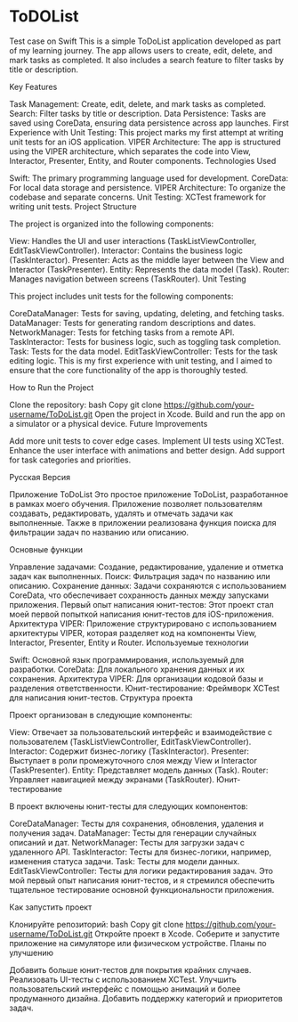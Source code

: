 # ToDOList
Test case on Swift
This is a simple ToDoList application developed as part of my learning journey. The app allows users to create, edit, delete, and mark tasks as completed. It also includes a search feature to filter tasks by title or description.

Key Features

Task Management: Create, edit, delete, and mark tasks as completed.
Search: Filter tasks by title or description.
Data Persistence: Tasks are saved using CoreData, ensuring data persistence across app launches.
First Experience with Unit Testing: This project marks my first attempt at writing unit tests for an iOS application.
VIPER Architecture: The app is structured using the VIPER architecture, which separates the code into View, Interactor, Presenter, Entity, and Router components.
Technologies Used

Swift: The primary programming language used for development.
CoreData: For local data storage and persistence.
VIPER Architecture: To organize the codebase and separate concerns.
Unit Testing: XCTest framework for writing unit tests.
Project Structure

The project is organized into the following components:

View: Handles the UI and user interactions (TaskListViewController, EditTaskViewController).
Interactor: Contains the business logic (TaskInteractor).
Presenter: Acts as the middle layer between the View and Interactor (TaskPresenter).
Entity: Represents the data model (Task).
Router: Manages navigation between screens (TaskRouter).
Unit Testing

This project includes unit tests for the following components:

CoreDataManager: Tests for saving, updating, deleting, and fetching tasks.
DataManager: Tests for generating random descriptions and dates.
NetworkManager: Tests for fetching tasks from a remote API.
TaskInteractor: Tests for business logic, such as toggling task completion.
Task: Tests for the data model.
EditTaskViewController: Tests for the task editing logic.
This is my first experience with unit testing, and I aimed to ensure that the core functionality of the app is thoroughly tested.

How to Run the Project

Clone the repository:
bash
Copy
git clone https://github.com/your-username/ToDoList.git
Open the project in Xcode.
Build and run the app on a simulator or a physical device.
Future Improvements

Add more unit tests to cover edge cases.
Implement UI tests using XCTest.
Enhance the user interface with animations and better design.
Add support for task categories and priorities.

Русская Версия

Приложение ToDoList
Это простое приложение ToDoList, разработанное в рамках моего обучения. Приложение позволяет пользователям создавать, редактировать, удалять и отмечать задачи как выполненные. Также в приложении реализована функция поиска для фильтрации задач по названию или описанию.

Основные функции

Управление задачами: Создание, редактирование, удаление и отметка задач как выполненных.
Поиск: Фильтрация задач по названию или описанию.
Сохранение данных: Задачи сохраняются с использованием CoreData, что обеспечивает сохранность данных между запусками приложения.
Первый опыт написания юнит-тестов: Этот проект стал моей первой попыткой написания юнит-тестов для iOS-приложения.
Архитектура VIPER: Приложение структурировано с использованием архитектуры VIPER, которая разделяет код на компоненты View, Interactor, Presenter, Entity и Router.
Используемые технологии

Swift: Основной язык программирования, используемый для разработки.
CoreData: Для локального хранения данных и их сохранения.
Архитектура VIPER: Для организации кодовой базы и разделения ответственности.
Юнит-тестирование: Фреймворк XCTest для написания юнит-тестов.
Структура проекта

Проект организован в следующие компоненты:

View: Отвечает за пользовательский интерфейс и взаимодействие с пользователем (TaskListViewController, EditTaskViewController).
Interactor: Содержит бизнес-логику (TaskInteractor).
Presenter: Выступает в роли промежуточного слоя между View и Interactor (TaskPresenter).
Entity: Представляет модель данных (Task).
Router: Управляет навигацией между экранами (TaskRouter).
Юнит-тестирование

В проект включены юнит-тесты для следующих компонентов:

CoreDataManager: Тесты для сохранения, обновления, удаления и получения задач.
DataManager: Тесты для генерации случайных описаний и дат.
NetworkManager: Тесты для загрузки задач с удаленного API.
TaskInteractor: Тесты для бизнес-логики, например, изменения статуса задачи.
Task: Тесты для модели данных.
EditTaskViewController: Тесты для логики редактирования задач.
Это мой первый опыт написания юнит-тестов, и я стремился обеспечить тщательное тестирование основной функциональности приложения.

Как запустить проект

Клонируйте репозиторий:
bash
Copy
git clone https://github.com/your-username/ToDoList.git
Откройте проект в Xcode.
Соберите и запустите приложение на симуляторе или физическом устройстве.
Планы по улучшению

Добавить больше юнит-тестов для покрытия крайних случаев.
Реализовать UI-тесты с использованием XCTest.
Улучшить пользовательский интерфейс с помощью анимаций и более продуманного дизайна.
Добавить поддержку категорий и приоритетов задач.
